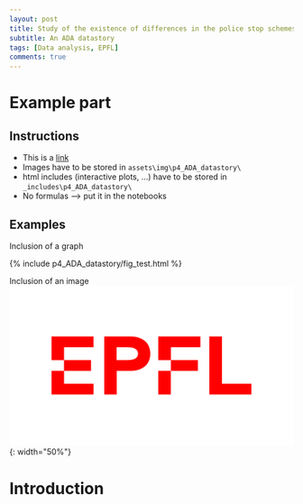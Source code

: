 ```yaml
---
layout: post
title: Study of the existence of differences in the police stop schemes among police officers in the US
subtitle: An ADA datastory
tags: [Data analysis, EPFL]
comments: true
---
```


# Example part
## Instructions
- This is a [link](https://www.youtube.com/watch?v=dQw4w9WgXcQ&list=PLahKLy8pQdCM0SiXNn3EfGIXX19QGzUG3&ab_channel=RickAstleyVEVO)
- Images have to be stored in ``assets\img\p4_ADA_datastory\``
- html includes (interactive plots, ...) have to be stored in ``_includes\p4_ADA_datastory\``
- No formulas --> put it in the notebooks

## Examples
Inclusion of a graph
<div style="width:70%">
{% include p4_ADA_datastory/fig_test.html %}
</div>

Inclusion of an image
![](/assets/post_img/p4_ADA_datastory/EPFL.png){: width="50%"}

# Introduction